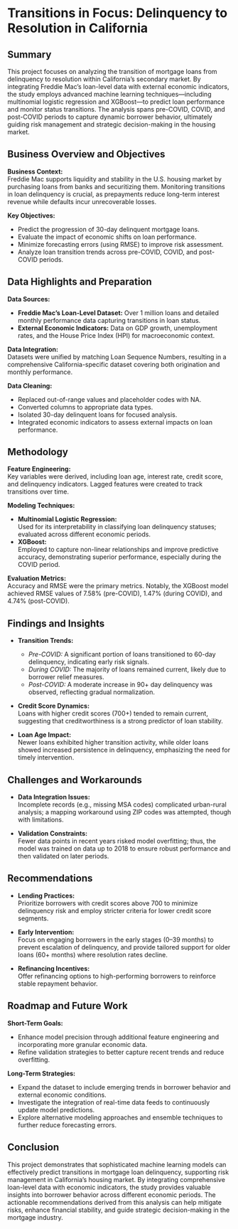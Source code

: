 
# Transitions in Focus: Delinquency to Resolution in California

## Summary

This project focuses on analyzing the transition of mortgage loans from delinquency to resolution within California’s secondary market. By integrating Freddie Mac’s loan-level data with external economic indicators, the study employs advanced machine learning techniques—including multinomial logistic regression and XGBoost—to predict loan performance and monitor status transitions. The analysis spans pre-COVID, COVID, and post-COVID periods to capture dynamic borrower behavior, ultimately guiding risk management and strategic decision-making in the housing market.

## Business Overview and Objectives

**Business Context:**  
Freddie Mac supports liquidity and stability in the U.S. housing market by purchasing loans from banks and securitizing them. Monitoring transitions in loan delinquency is crucial, as prepayments reduce long-term interest revenue while defaults incur unrecoverable losses.

**Key Objectives:**
- Predict the progression of 30-day delinquent mortgage loans.
- Evaluate the impact of economic shifts on loan performance.
- Minimize forecasting errors (using RMSE) to improve risk assessment.
- Analyze loan transition trends across pre-COVID, COVID, and post-COVID periods.

## Data Highlights and Preparation

**Data Sources:**
- **Freddie Mac’s Loan-Level Dataset:** Over 1 million loans and detailed monthly performance data capturing transitions in loan status.
- **External Economic Indicators:** Data on GDP growth, unemployment rates, and the House Price Index (HPI) for macroeconomic context.

**Data Integration:**  
Datasets were unified by matching Loan Sequence Numbers, resulting in a comprehensive California-specific dataset covering both origination and monthly performance.

**Data Cleaning:**  
- Replaced out-of-range values and placeholder codes with NA.
- Converted columns to appropriate data types.
- Isolated 30-day delinquent loans for focused analysis.
- Integrated economic indicators to assess external impacts on loan performance.

## Methodology

**Feature Engineering:**  
Key variables were derived, including loan age, interest rate, credit score, and delinquency indicators. Lagged features were created to track transitions over time.

**Modeling Techniques:**
- **Multinomial Logistic Regression:**  
  Used for its interpretability in classifying loan delinquency statuses; evaluated across different economic periods.
- **XGBoost:**  
  Employed to capture non-linear relationships and improve predictive accuracy, demonstrating superior performance, especially during the COVID period.

**Evaluation Metrics:**  
Accuracy and RMSE were the primary metrics. Notably, the XGBoost model achieved RMSE values of 7.58% (pre-COVID), 1.47% (during COVID), and 4.74% (post-COVID).

## Findings and Insights

- **Transition Trends:**  
  - *Pre-COVID:* A significant portion of loans transitioned to 60-day delinquency, indicating early risk signals.  
  - *During COVID:* The majority of loans remained current, likely due to borrower relief measures.  
  - *Post-COVID:* A moderate increase in 90+ day delinquency was observed, reflecting gradual normalization.
  
- **Credit Score Dynamics:**  
  Loans with higher credit scores (700+) tended to remain current, suggesting that creditworthiness is a strong predictor of loan stability.

- **Loan Age Impact:**  
  Newer loans exhibited higher transition activity, while older loans showed increased persistence in delinquency, emphasizing the need for timely intervention.

## Challenges and Workarounds

- **Data Integration Issues:**  
  Incomplete records (e.g., missing MSA codes) complicated urban-rural analysis; a mapping workaround using ZIP codes was attempted, though with limitations.

- **Validation Constraints:**  
  Fewer data points in recent years risked model overfitting; thus, the model was trained on data up to 2018 to ensure robust performance and then validated on later periods.

## Recommendations

- **Lending Practices:**  
  Prioritize borrowers with credit scores above 700 to minimize delinquency risk and employ stricter criteria for lower credit score segments.

- **Early Intervention:**  
  Focus on engaging borrowers in the early stages (0–39 months) to prevent escalation of delinquency, and provide tailored support for older loans (60+ months) where resolution rates decline.

- **Refinancing Incentives:**  
  Offer refinancing options to high-performing borrowers to reinforce stable repayment behavior.

## Roadmap and Future Work

**Short-Term Goals:**
- Enhance model precision through additional feature engineering and incorporating more granular economic data.
- Refine validation strategies to better capture recent trends and reduce overfitting.

**Long-Term Strategies:**
- Expand the dataset to include emerging trends in borrower behavior and external economic conditions.
- Investigate the integration of real-time data feeds to continuously update model predictions.
- Explore alternative modeling approaches and ensemble techniques to further reduce forecasting errors.

## Conclusion

This project demonstrates that sophisticated machine learning models can effectively predict transitions in mortgage loan delinquency, supporting risk management in California’s housing market. By integrating comprehensive loan-level data with economic indicators, the study provides valuable insights into borrower behavior across different economic periods. The actionable recommendations derived from this analysis can help mitigate risks, enhance financial stability, and guide strategic decision-making in the mortgage industry.

